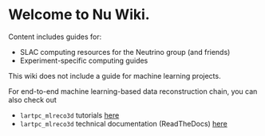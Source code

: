 # Welcome to Nu Wiki.

Content includes guides for:
* SLAC computing resources for the Neutrino group (and friends)
* Experiment-specific computing guides

This wiki does not include a guide for machine learning projects.

For end-to-end machine learning-based data reconstruction chain, you can also check out
* `lartpc_mlreco3d` tutorials [here](http://deeplearnphysics.org/lartpc_mlreco3d_tutorials)
* `lartpc_mlreco3d` technical documentation (ReadTheDocs) [here](http://lartpc-mlreco3d.readthedocs.io)

